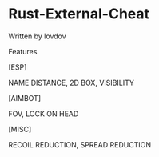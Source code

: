# Rust-External-Cheat

Written by lovdov

Features

[ESP]

NAME
DISTANCE,
2D BOX,
VISIBILITY

[AIMBOT]

FOV,
LOCK ON HEAD

[MISC]

RECOIL REDUCTION,
SPREAD REDUCTION 
